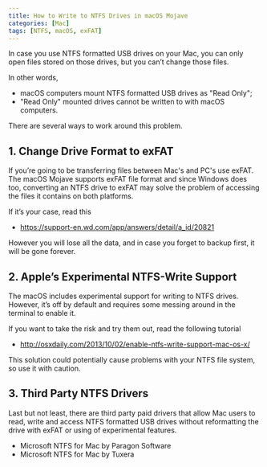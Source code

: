 ```yaml
---
title: How to Write to NTFS Drives in macOS Mojave
categories: [Mac]
tags: [NTFS, macOS, exFAT]
--- 
```


In case you use NTFS formatted USB drives on your Mac, you can only open files stored on those drives, but you can’t change those files.

In other words,

* macOS computers mount NTFS formatted USB drives as "Read Only";
* "Read Only" mounted drives cannot be written to with macOS computers.

There are several ways to work around this problem.

## 1. Change Drive Format to exFAT

If you’re going to be transferring files between Mac's and PC's use exFAT. The macOS Mojave supports exFAT file format and since Windows does too, converting an NTFS drive to exFAT may solve the problem of accessing the files it contains on both platforms.

If it’s your case, read this

* <a href="https://support-en.wd.com/app/answers/detail/a_id/20821" title="How to Format a WD hard drive to exFAT or FAT32 File System" target="_blank">https://support-en.wd.com/app/answers/detail/a_id/20821</a>

However you will lose all the data, and in case you forget to backup first, it will be gone forever.

## 2. Apple’s Experimental NTFS-Write Support

The macOS includes experimental support for writing to NTFS drives. However, it’s off by default and requires some messing around in the terminal to enable it.

If you want to take the risk and try them out, read the following tutorial

* <a href="http://osxdaily.com/2013/10/02/enable-ntfs-write-support-mac-os-x/" title="How to Enable NTFS Write Support in Mac OS X" target="_blank">http://osxdaily.com/2013/10/02/enable-ntfs-write-support-mac-os-x/</a>

This solution could potentially cause problems with your NTFS file system, so use it with caution.

## 3. Third Party NTFS Drivers

Last but not least, there are third party paid drivers that allow Mac users to read, write and access NTFS formatted USB drives without reformatting the drive with exFAT or using of experimental features.

* Microsoft NTFS for Mac by Paragon Software
* Microsoft NTFS for Mac by Tuxera

